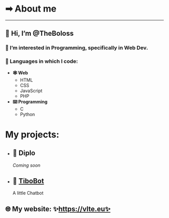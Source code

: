 # ➡ About me
---
## 👋 Hi, I’m @TheBoloss

### 👀 I’m interested in **Programming**, specifically in **Web Dev**.

### 📃 Languages in which I code:
- **🕸️ Web**
  - HTML
  - CSS
  - JavaScript
  - PHP
- **⌨️ Programming**
  - C
  - Python

# My projects:
- ## 🦕 Diplo
  *Coming soon*
- ## 🤖 [TiboBot](https://app.vlte.eu)
  A little Chatbot

## 🌐 My website: ✨https://vlte.eu✨

<!---
TheBoloss/TheBoloss is a ✨ special ✨ repository because its `README.md` (this file) appears on your GitHub profile.
You can click the Preview link to take a look at your changes.
--->
